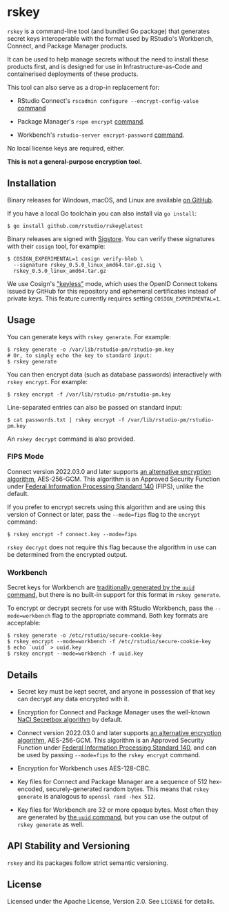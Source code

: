 # rskey

`rskey` is a command-line tool (and bundled Go package) that generates secret
keys interoperable with the format used by RStudio's Workbench, Connect, and
Package Manager products.

It can be used to help manage secrets without the need to install these products
first, and is designed for use in Infrastructure-as-Code and containerised
deployments of these products.

This tool can also serve as a drop-in replacement for:

* RStudio Connect's `rscadmin configure --encrypt-config-value`
  [command](https://docs.rstudio.com/connect/admin/appendix/cli/#rscadmin)

* Package Manager's `rspm encrypt`
  [command](https://docs.rstudio.com/rspm/admin/appendix/encryption/#rspm-encrypt).

* Workbench's `rstudio-server encrypt-password`
  [command](https://docs.rstudio.com/ide/server-pro/rstudio_server_cli/rstudio_server_cli.html#database).

No local license keys are required, either.

**This is not a general-purpose encryption tool.**

## Installation

Binary releases for Windows, macOS, and Linux are available [on
GitHub](https://github.com/rstudio/rskey/releases).

If you have a local Go toolchain you can also install via `go install`:

``` shell
$ go install github.com/rstudio/rskey@latest
```

Binary releases are signed with [Sigstore](https://www.sigstore.dev/). You can
verify these signatures with their `cosign` tool, for example:

``` shell
$ COSIGN_EXPERIMENTAL=1 cosign verify-blob \
  --signature rskey_0.5.0_linux_amd64.tar.gz.sig \
  rskey_0.5.0_linux_amd64.tar.gz
```

We use Cosign's ["keyless"](https://docs.sigstore.dev/cosign/openid_signing)
mode, which uses the OpenID Connect tokens issued by GitHub for this repository
and ephemeral certificates instead of private keys. This feature currently
requires setting `COSIGN_EXPERIMENTAL=1`.

## Usage

You can generate keys with `rskey generate`. For example:

``` shell
$ rskey generate -o /var/lib/rstudio-pm/rstudio-pm.key
# Or, to simply echo the key to standard input:
$ rskey generate
```

You can then encrypt data (such as database passwords) interactively with `rskey
encrypt`. For example:

``` shell
$ rskey encrypt -f /var/lib/rstudio-pm/rstudio-pm.key
```

Line-separated entries can also be passed on standard input:

``` shell
$ cat passwords.txt | rskey encrypt -f /var/lib/rstudio-pm/rstudio-pm.key
```

An `rskey decrypt` command is also provided.

### FIPS Mode

Connect version 2022.03.0 and later supports [an alternative encryption
algorithm](https://docs.rstudio.com/connect/news/#rstudio-connect-2022030),
AES-256-GCM. This algorithm is an Approved Security Function under [Federal
Information Processing Standard
140](https://csrc.nist.gov/publications/detail/fips/140/3/final) (FIPS), unlike
the default.

If you prefer to encrypt secrets using this algorithm and are using this version
of Connect or later, pass the `--mode=fips` flag to the `encrypt` command:

``` shell
$ rskey encrypt -f connect.key --mode=fips
```

`rskey decrypt` does not require this flag because the algorithm in use can be
determined from the encrypted output.

### Workbench

Secret keys for Workbench are [traditionally generated by the `uuid`
command](https://docs.rstudio.com/ide/server-pro/load_balancing/configuration.html#generating-a-key),
but there is no built-in support for this format in `rskey generate`.

To encrypt or decrypt secrets for use with RStudio Workbench, pass the
`--mode=workbench` flag to the appropriate command. Both key formats are
acceptable:

``` shell
$ rskey generate -o /etc/rstudio/secure-cookie-key
$ rskey encrypt --mode=workbench -f /etc/rstudio/secure-cookie-key
$ echo `uuid` > uuid.key
$ rskey encrypt --mode=workbench -f uuid.key
```

## Details

* Secret key must be kept secret, and anyone in possession of that key can
  decrypt any data encrypted with it.

* Encryption for Connect and Package Manager uses the well-known [NaCl Secretbox
  algorithm](https://pkg.go.dev/golang.org/x/crypto/nacl/secretbox) by default.

* Connect version 2022.03.0 and later supports [an alternative encryption
  algorithm](https://docs.rstudio.com/connect/news/#rstudio-connect-2022030),
  AES-256-GCM. This algorithm is an Approved Security Function under [Federal
  Information Processing Standard
  140](https://csrc.nist.gov/publications/detail/fips/140/3/final), and can be
  used by passing `--mode=fips` to the `rskey encrypt` command.

* Encryption for Workbench uses AES-128-CBC.

* Key files for Connect and Package Manager are a sequence of 512 hex-encoded,
  securely-generated random bytes. This means that `rskey generate` is analogous
  to `openssl rand -hex 512`.

* Key files for Workbench are 32 or more opaque bytes. Most often they are
  generated by [the `uuid`
  command](https://docs.rstudio.com/ide/server-pro/load_balancing/configuration.html#generating-a-key),
  but you can use the output of `rskey generate` as well.

## API Stability and Versioning

`rskey` and its packages follow strict semantic versioning.

## License

Licensed under the Apache License, Version 2.0. See `LICENSE` for details.
